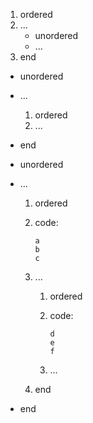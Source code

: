   1. ordered
  2. ...
     * unordered
     * ...
  3. end

  * unordered
  * ...
    1. ordered
    2. ...
  * end

  * unordered
  * ...
    1. ordered
    2. code: 
           
           a
           b
           c

    3. ...
       1. ordered
       2. code: 
              
              d
              e
              f

       3. ...
    4. end
  * end

